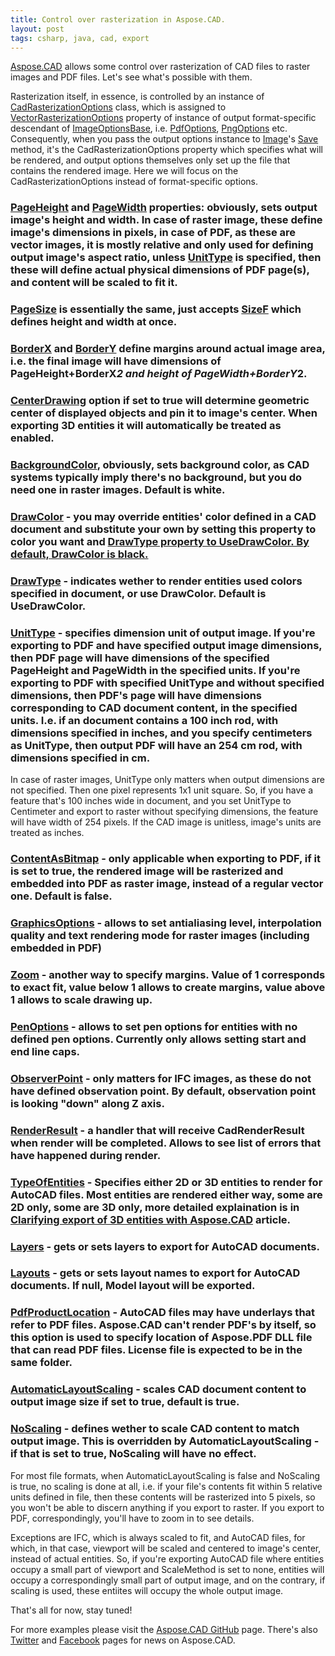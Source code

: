```yaml
---
title: Control over rasterization in Aspose.CAD.
layout: post
tags: csharp, java, cad, export
---
```


<a href="https://products.aspose.com/cad">Aspose.CAD</a> allows some control over rasterization of CAD files to raster images and PDF files. Let's see what's possible with them.

Rasterization itself, in essence, is controlled by an instance of <a href="https://apireference.aspose.com/net/cad/aspose.cad.imageoptions/vectorrasterizationoptions">CadRasterizationOptions</a> class, which is assigned to <a href="https://apireference.aspose.com/net/cad/aspose.cad/imageoptionsbase/properties/vectorrasterizationoptions">VectorRasterizationOptions</a> property of instance of output format-specific descendant of <a href="https://apireference.aspose.com/net/cad/aspose.cad/imageoptionsbase">ImageOptionsBase</a>, i.e. <a href="https://apireference.aspose.com/net/cad/aspose.cad.imageoptions/pdfoptions">PdfOptions</a>, <a href="https://apireference.aspose.com/net/cad/aspose.cad.imageoptions/pngoptions">PngOptions</a> etc. Consequently, when you pass the output options instance to <a href="https://apireference.aspose.com/net/cad/aspose.cad/image">Image</a>'s <a href="https://apireference.aspose.com/net/cad/aspose.cad.image/save/methods/3">Save</a> method, it's the CadRasterizationOptions property which specifies what will be rendered, and output options themselves only set up the file that contains the rendered image. Here we will focus on the CadRasterizationOptions instead of format-specific options.

### <a href="https://apireference.aspose.com/net/cad/aspose.cad.imageoptions/vectorrasterizationoptions/properties/pageheight">PageHeight</a> and <a href="https://apireference.aspose.com/net/cad/aspose.cad.imageoptions/vectorrasterizationoptions/properties/pagewidth">PageWidth</a> properties: obviously, sets output image's height and width. In case of raster image, these define image's dimensions in pixels, in case of PDF, as these are vector images, it is mostly relative and only used for defining output image's aspect ratio, unless <a href="https://apireference.aspose.com/net/cad/aspose.cad.imageoptions/vectorrasterizationoptions/properties/unittype">UnitType</a> is specified, then these will define actual physical dimensions of PDF page(s), and content will be scaled to fit it.

### <a href="https://apireference.aspose.com/net/cad/aspose.cad.imageoptions/vectorrasterizationoptions/properties/pagesize">PageSize</a> is essentially the same, just accepts <a href="https://apireference.aspose.com/net/cad/aspose.cad/sizef">SizeF</a> which defines height and width at once.

### <a href="https://apireference.aspose.com/net/cad/aspose.cad.imageoptions/vectorrasterizationoptions/properties/borderx">BorderX</a> and <a href="https://apireference.aspose.com/net/cad/aspose.cad.imageoptions/vectorrasterizationoptions/properties/bordery">BorderY</a> define margins around actual image area, i.e. the final image will have dimensions of  PageHeight+BorderX*2 and height of PageWidth+BorderY*2.

### <a href="https://apireference.aspose.com/net/cad/aspose.cad.imageoptions/vectorrasterizationoptions/properties/centerdrawing">CenterDrawing</a> option if set to true will determine geometric center of displayed objects and pin it to image's center. When exporting 3D entities it will automatically be treated as enabled.

### <a href="https://apireference.aspose.com/net/cad/aspose.cad.imageoptions/vectorrasterizationoptions/properties/backgroundcolor">BackgroundColor</a>, obviously, sets background color, as CAD systems typically imply there's no background, but you do need one in raster images. Default is white.

### <a href="https://apireference.aspose.com/net/cad/aspose.cad.imageoptions/vectorrasterizationoptions/properties/drawcolor">DrawColor</a> - you may override entities' color defined in a CAD document and substitute your own by setting this property to color you want and <a href="https://apireference.aspose.com/net/cad/aspose.cad.imageoptions/cadrasterizationoptions/properties/drawtype">DrawType property to UseDrawColor. By default, DrawColor is black.

### <a href="https://apireference.aspose.com/net/cad/aspose.cad.imageoptions/cadrasterizationoptions/properties/drawtype">DrawType</a> - indicates wether to render entities used colors specified in document, or use DrawColor. Default is UseDrawColor.

### <a href="https://apireference.aspose.com/net/cad/aspose.cad.imageoptions/vectorrasterizationoptions/properties/unittype">UnitType</a> - specifies dimension unit of output image. If you're exporting to PDF and have specified output image dimensions, then PDF page will have dimensions of the specified PageHeight and PageWidth in the specified units. If you're exporting to PDF with specified UnitType and without specified dimensions, then PDF's page will have dimensions corresponding to CAD document content, in the specified units. I.e. if an document contains a 100 inch rod, with dimensions specified in inches, and you specify centimeters as UnitType, then output PDF will have an 254 cm rod, with dimensions specified in cm.

In case of raster images, UnitType only matters when output dimensions are not specified. Then one pixel represents 1x1 unit square. So, if you have a feature that's 100 inches wide in document, and you set UnitType to Centimeter and export to raster without specifying dimensions, the feature will have width of 254 pixels. If the CAD image is unitless, image's units are treated as inches.

### <a href="https://apireference.aspose.com/net/cad/aspose.cad.imageoptions/vectorrasterizationoptions/properties/contentasbitmap">ContentAsBitmap</a> - only applicable when exporting to PDF, if it is set to true, the rendered image will be rasterized and embedded into PDF as raster image, instead of a regular vector one. Default is false.

### <a href="https://apireference.aspose.com/net/cad/aspose.cad.imageoptions/vectorrasterizationoptions/properties/graphicsoptions">GraphicsOptions</a> - allows to set antialiasing level, interpolation quality and text rendering mode for raster images (including embedded in PDF)

### <a href="https://apireference.aspose.com/net/cad/aspose.cad.imageoptions/cadrasterizationoptions/properties/zoom">Zoom</a> - another way to specify margins. Value of 1 corresponds to exact fit, value below 1 allows to create margins, value above 1 allows to scale drawing up.

### <a href="https://apireference.aspose.com/net/cad/aspose.cad.imageoptions/cadrasterizationoptions/properties/penoptions">PenOptions</a> - allows to set pen options for entities with no defined pen options. Currently only allows setting start and end line caps.

### <a href="https://apireference.aspose.com/net/cad/aspose.cad.imageoptions/cadrasterizationoptions/properties/observerpoint">ObserverPoint</a> - only matters for IFC images, as these do not have defined observation point. By default, observation point is looking "down" along Z axis.

### <a href="https://apireference.aspose.com/net/cad/aspose.cad.imageoptions/cadrasterizationoptions/fields/renderresult">RenderResult</a> - a handler that will receive CadRenderResult when render will be completed. Allows to see list of errors that have happened during render.

### <a href="https://apireference.aspose.com/net/cad/aspose.cad.imageoptions/cadrasterizationoptions/properties/typeofentities">TypeOfEntities</a> - Specifies either 2D or 3D entities to render for AutoCAD files. Most entities are rendered either way, some are 2D only, some are 3D only, more detailed explaination is in <a href="https://asposecad.github.io/Clarifying-3d-export-aspose-cad/">Clarifying export of 3D entities with Aspose.CAD</a> article.

### <a href="https://apireference.aspose.com/net/cad/aspose.cad.imageoptions/cadrasterizationoptions/properties/layers">Layers</a> - gets or sets layers to export for AutoCAD documents. 

### <a href="https://apireference.aspose.com/net/cad/aspose.cad.imageoptions/cadrasterizationoptions/properties/layouts">Layouts</a> - gets or sets layout names to export for AutoCAD documents. If null, Model layout will be exported.

### <a href="https://apireference.aspose.com/net/cad/aspose.cad.imageoptions/cadrasterizationoptions/properties/pdfproductlocation">PdfProductLocation</a> - AutoCAD files may have underlays that refer to PDF files. Aspose.CAD can't render PDF's by itself, so this option is used to specify location of Aspose.PDF DLL file that can read PDF files. License file is expected to be in the same folder.

### <a href="https://apireference.aspose.com/net/cad/aspose.cad.imageoptions/cadrasterizationoptions/properties/automaticlayoutsscaling">AutomaticLayoutScaling</a> - scales CAD document content to output image size if set to true, default is true.

### <a href="https://apireference.aspose.com/net/cad/aspose.cad.imageoptions/cadrasterizationoptions/properties/noscaling">NoScaling</a> - defines wether to scale CAD content to match output image. This is overridden by AutomaticLayoutScaling - if that is set to true, NoScaling will have no effect. 

For most file formats, when AutomaticLayoutScaling is false and NoScaling is true, no scaling is done at all, i.e. if your file's contents fit within 5 relative units defined in file, then these contents will be rasterized into 5 pixels, so you won't be able to discern anything if you export to raster. If you export to PDF, correspondingly, you'll have to zoom in to see details. 

Exceptions are IFC, which is always scaled to fit, and AutoCAD files, for which, in that case, viewport will be scaled and centered to image's center, instead of actual entities. So, if you're exporting AutoCAD file where entities occupy a small part of viewport and ScaleMethod is set to none, entities will occupy a correspondingly small part of output image, and on the contrary, if scaling is used, these entiites will occupy the whole output image.


That's all for now, stay tuned!

For more examples please visit the <a href="https://github.com/aspose-cad">Aspose.CAD GitHub</a> page. There's also <a href="https://twitter.com/Asposecad">Twitter</a> and <a href="https://www.facebook.com/AsposeCAD">Facebook</a> pages for news on Aspose.CAD.
